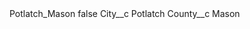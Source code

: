 <?xml version="1.0" encoding="UTF-8"?>
<CustomMetadata xmlns="http://soap.sforce.com/2006/04/metadata" xmlns:xsi="http://www.w3.org/2001/XMLSchema-instance" xmlns:xsd="http://www.w3.org/2001/XMLSchema">
    <label>Potlatch_Mason</label>
    <protected>false</protected>
    <values>
        <field>City__c</field>
        <value xsi:type="xsd:string">Potlatch</value>
    </values>
    <values>
        <field>County__c</field>
        <value xsi:type="xsd:string">Mason</value>
    </values>
</CustomMetadata>
